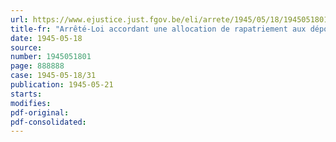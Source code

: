 ```yaml
---
url: https://www.ejustice.just.fgov.be/eli/arrete/1945/05/18/1945051801/justel
title-fr: "Arrêté-Loi accordant une allocation de rapatriement aux déportés rapatriés"
date: 1945-05-18
source:
number: 1945051801
page: 888888
case: 1945-05-18/31
publication: 1945-05-21
starts:
modifies:
pdf-original:
pdf-consolidated:
---
```


